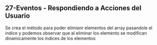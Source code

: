 ## 27-Eventos - Respondiendo a Acciones del Usuario
Se crea el método para poder elimianr elementos del array pasandole el indice y podemos observar que al eliminar los elemento se modifican dinamicamente los indices de los elementos
